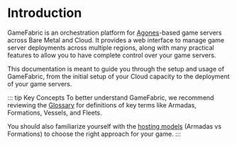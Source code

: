 # Introduction

GameFabric is an orchestration platform for [Agones](https://agones.dev/site/docs/)-based game servers across Bare Metal and Cloud.
It provides a web interface to manage game server deployments across multiple regions, along with many practical features to allow you to have complete control over your game servers.

This documentation is meant to guide you through the setup and usage of GameFabric, from the initial setup of your Cloud capacity to the deployment of your game servers.

::: tip Key Concepts
To better understand GameFabric, we recommend reviewing the [Glossary](/multiplayer-servers/getting-started/glossary) for definitions of key terms like Armadas, Formations, Vessels, and Fleets.

You should also familiarize yourself with the [hosting models](/multiplayer-servers/hosting-models/identifying-your-hosting-model) (Armadas vs Formations) to choose the right approach for your game.
:::
